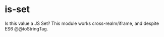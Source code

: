 # is-set
Is this value a JS Set? This module works cross-realm/iframe, and despite ES6 @@toStringTag.
